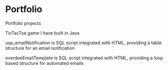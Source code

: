# Portfolio
Portfolio projects

TicTacToe game I have built in Java

usp_emailNotification is SQL script integrated with HTML, providing a table structure for an email notification

overdueEmailTemplate is SQL script integrated with HTML, providing a loop based structure for automated emails
